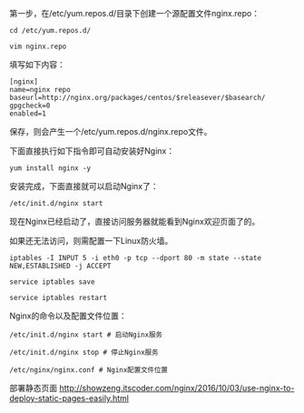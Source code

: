 第一步，在/etc/yum.repos.d/目录下创建一个源配置文件nginx.repo：

	cd /etc/yum.repos.d/

	vim nginx.repo

填写如下内容：
	
	[nginx]
	name=nginx repo
	baseurl=http://nginx.org/packages/centos/$releasever/$basearch/
	gpgcheck=0
	enabled=1
保存，则会产生一个/etc/yum.repos.d/nginx.repo文件。

下面直接执行如下指令即可自动安装好Nginx：

	yum install nginx -y
安装完成，下面直接就可以启动Nginx了：

	/etc/init.d/nginx start
现在Nginx已经启动了，直接访问服务器就能看到Nginx欢迎页面了的。

如果还无法访问，则需配置一下Linux防火墙。

	iptables -I INPUT 5 -i eth0 -p tcp --dport 80 -m state --state NEW,ESTABLISHED -j ACCEPT
	
	service iptables save

	service iptables restart
Nginx的命令以及配置文件位置：

	/etc/init.d/nginx start # 启动Nginx服务

	/etc/init.d/nginx stop # 停止Nginx服务

	/etc/nginx/nginx.conf # Nginx配置文件位置


部署静态页面
http://showzeng.itscoder.com/nginx/2016/10/03/use-nginx-to-deploy-static-pages-easily.html